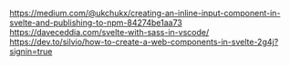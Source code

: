 https://medium.com/@ukchukx/creating-an-inline-input-component-in-svelte-and-publishing-to-npm-84274be1aa73
https://daveceddia.com/svelte-with-sass-in-vscode/
https://dev.to/silvio/how-to-create-a-web-components-in-svelte-2g4j?signin=true
